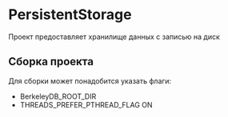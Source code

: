 # PersistentStorage
Проект предоставляет хранилище данных с записью на диск

## Сборка проекта
Для сборки может понадобится указать флаги:  

* BerkeleyDB_ROOT_DIR
* THREADS_PREFER_PTHREAD_FLAG ON